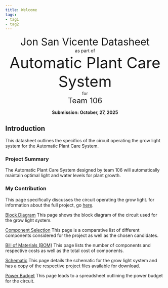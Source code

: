 ```yaml
---
title: Welcome
tags:
- tag1
- tag2
---
```

<center>
<font size= "6">Jon San Vicente Datasheet</font><br>
as part of<br>
<font size= "8">Automatic Plant Care System</font><br>
for<br>
<font size= "5"> Team 106 </font><br>

**Submission: October, 27, 2025**
</center>

## Introduction

This datasheet outlines the specifics of the circuit operating the grow light system for the Automatic Plant Care System.

### Project Summary

The Automatic Plant Care System designed by team 106 will automatically maintain optimal light and water levels for plant growth.


### My Contribution

This page specifically discusses the circuit operating the grow light. for information about the full project, go [here](https://asu-egr304-2025-f-106.github.io/ASU-EGR304-2025-F-106/).

[Block Diagram](https://jsanvice.github.io/01-Block-Diagram/Block-Diagram/) This page shows the block diagram of the circuit used for the grow light system.

[Component Selection](https://jsanvice.github.io/02-Component-Selection/Component-Selection/) This page is a comparative list of different components considered for the project as well as the chosen candidates.

[Bill of Materials (BOM)](https://jsanvice.github.io/03-BOM/BOM/) This page lists the number of components and respective costs as well as the total cost of  components.

[Schematic](https://jsanvice.github.io/04-Schematic/schematic/) This page details the schematic for the grow light system and has a copy of the respective project files available for download.

[Power Budget](https://jsanvice.github.io/05-Power-Budget/Power-Budget/) This page leads to a spreadsheet outlining the power budget for the circuit.
